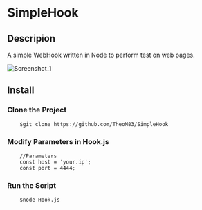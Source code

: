# SimpleHook


## Descripion
A simple WebHook written in Node to perform test on web pages.


![Screenshot_1](https://user-images.githubusercontent.com/44870105/181651403-f258d9b8-5f25-4045-8e5b-1899f7484fec.png)

## Install

###     Clone the Project
        $git clone https://github.com/TheoM83/SimpleHook
        
###     Modify Parameters in Hook.js
        //Parameters
        const host = 'your.ip';
        const port = 4444;
        
 ###    Run the Script
        $node Hook.js
        
        
